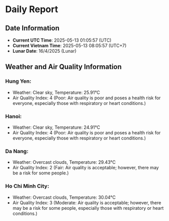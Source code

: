 # Daily Report
## Date Information
- **Current UTC Time**: 2025-05-13 01:05:57 (UTC)
- **Current Vietnam Time**: 2025-05-13 08:05:57 (UTC+7)
- **Lunar Date**: 16/4/2025 (Lunar)

## Weather and Air Quality Information

### Hung Yen:
- Weather: Clear sky, Temperature: 25.91°C
- Air Quality Index: 4 (Poor: Air quality is poor and poses a health risk for everyone, especially those with respiratory or heart conditions.)

### Hanoi:
- Weather: Clear sky, Temperature: 24.91°C
- Air Quality Index: 4 (Poor: Air quality is poor and poses a health risk for everyone, especially those with respiratory or heart conditions.)

### Da Nang:
- Weather: Overcast clouds, Temperature: 29.43°C
- Air Quality Index: 2 (Fair: Air quality is acceptable; however, there may be a risk for some people.)

### Ho Chi Minh City:
- Weather: Overcast clouds, Temperature: 30.04°C
- Air Quality Index: 3 (Moderate: Air quality is acceptable; however, there may be a risk for some people, especially those with respiratory or heart conditions.)
